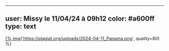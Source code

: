 ----
user: Missy le 11/04/24 à 09h12
color: #a600ff
type: text
----

<a href="https://plagiat.org/uploads/2024-04-11_Panama.png">{% img('https://plagiat.org/uploads/2024-04-11_Panama.png', quality=80) %}</a>
